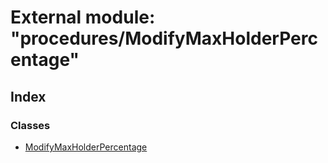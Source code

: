 # External module: "procedures/ModifyMaxHolderPercentage"

## Index

### Classes

- [ModifyMaxHolderPercentage](../classes/_procedures_modifymaxholderpercentage_.modifymaxholderpercentage.md)
